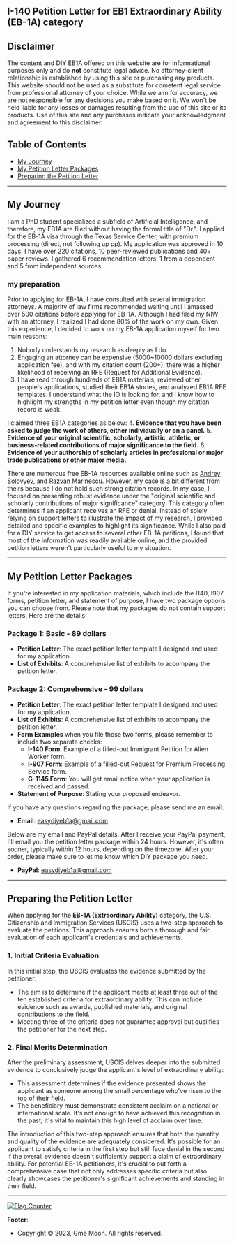 
## I-140 Petition Letter for EB1 Extraordinary Ability (EB-1A) category


## Disclaimer

The content and DIY EB1A offered on this website are for informational purposes only and do **not** constitute legal advice. No attorney-client relationship is established by using this site or purchasing any products. This website should not be used as a substitute for cometent legal service from professional attorney of your choice. While we aim for accuracy, we are not responsible for any decisions you make based on it. We won't be held liable for any losses or damages resulting from the use of this site or its products. Use of this site and any purchases indicate your acknowledgment and agreement to this disclaimer.


## Table of Contents

- [My Journey](#my-journey)
- [My Petition Letter Packages](#my-petition-letter-packages)
- [Preparing the Petition Letter](#preparing-the-petition-letter)

---

## My Journey

I am a PhD student specialized a subfield of Artificial Intelligence, and therefore, my EB1A are filed without having the formal title of "Dr.". I applied for the EB-1A visa through the Texas Service Center, with premium processing (direct, not following up pp). My application was approved in 10 days. I have over 220 citations, 10 peer-reviewed publications and 40+ paper reviews. I gathered 6 recommendation letters: 1 from a dependent and 5 from independent sources. 

### my preparation

Prior to applying for EB-1A, I have consulted with several immigration attorneys. A majority of law firms recommended waiting until I amassed over 500 citations before applying for EB-1A. Although I had filed my NIW with an attorney, I realized I had done 80% of the work on my own. Given this experience, I decided to work on my EB-1A application myself for two main reasons:
1. Nobody understands my research as deeply as I do.
2. Engaging an attorney can be expensive (5000~10000 dollars excluding application fee), and with my citation count (200+), there was a higher likelihood of receiving an RFE (Request for Additional Evidence).
3. I have read through hundreds of EB1A materials, reviewed other people's applications, studied their EB1A stories, and analyzed EB1A RFE templates. I understand what the IO is looking for, and I know how to highlight my strengths in my petition letter even though my citation record is weak.

I claimed three EB1A categories as below:
4. **Evidence that you have been asked to judge the work of others, either individually or on a panel.**
5. **Evidence of your original scientific, scholarly, artistic, athletic, or business-related contributions of major significance to the field.**
6. **Evidence of your authorship of scholarly articles in professional or major trade publications or other major media.**

There are numerous free EB-1A resources available online such as [Andrey Solovyev](https://andreychemist.github.io/story/), and [Razvan Marinescu](https://razvanmarinescu.github.io/green-card-I-140/). However, my case is a bit different from theirs because I do not hold such strong citation records. In my case, I focused on presenting robust evidence under the "original scientific and scholarly contributions of major significance" category. This category often determines if an applicant receives an RFE or denial. Instead of solely relying on support letters to illustrate the impact of my research, I provided detailed and specific examples to highlight its significance. While I also paid for a DIY service to get access to several other EB-1A petitions, I found that most of the information was readily available online, and the provided petition letters weren't particularly useful to my situation.

---

## My Petition Letter Packages

If you're interested in my application materials, which include the I140, I907 forms, petition letter, and statement of purpose, I have two package options you can choose from. Please note that my packages do not contain support letters. Here are the details:

### Package 1: Basic - 89 dollars
- **Petition Letter**: The exact petition letter template I designed and used for my application.
- **List of Exhibits**: A comprehensive list of exhibits to accompany the petition letter.

### Package 2: Comprehensive - 99 dollars
- **Petition Letter**: The exact petition letter template I designed and used for my application.
- **List of Exhibits**: A comprehensive list of exhibits to accompany the petition letter.
- **Form Examples** when you file those two forms, please remember to include two separate checks:
  - **I-140 Form**: Example of a filled-out Immigrant Petition for Alien Worker form.
  - **I-907 Form**: Example of a filled-out Request for Premium Processing Service form.
  - **G-1145 Form**: You will get email notice when your application is received and passed.
- **Statement of Purpose**: Stating your proposed endeavor.


If you have any questions regarding the package, please send me an email. 
- **Email**: easydiyeb1a@gmail.com

Below are my email and PayPal details. After I receive your PayPal payment, I'll email you the petition letter package within 24 hours. However, it's often sooner, typically within 12 hours, depending on the timezone. After your order, please make sure to let me know which DIY package you need.
- **PayPal**: easydiyeb1a@gmail.com

---

## Preparing the Petition Letter

When applying for the **EB-1A (Extraordinary Ability)** category, the U.S. Citizenship and Immigration Services (USCIS) uses a two-step approach to evaluate the petitions. This approach ensures both a thorough and fair evaluation of each applicant's credentials and achievements.


### 1. Initial Criteria Evaluation

In this initial step, the USCIS evaluates the evidence submitted by the petitioner:
- The aim is to determine if the applicant meets at least three out of the ten established criteria for extraordinary ability. This can include evidence such as awards, published materials, and original contributions to the field.
- Meeting three of the criteria does not guarantee approval but qualifies the petitioner for the next step.

### 2. Final Merits Determination

After the preliminary assessment, USCIS delves deeper into the submitted evidence to conclusively judge the applicant's level of extraordinary ability:
- This assessment determines if the evidence presented shows the applicant as someone among the small percentage who've risen to the top of their field.
- The beneficiary must demonstrate consistent acclaim on a national or international scale. It's not enough to have achieved this recognition in the past; it's vital to maintain this high level of acclaim over time.

The introduction of this two-step approach ensures that both the quantity and quality of the evidence are adequately considered. It's possible for an applicant to satisfy criteria in the first step but still face denial in the second if the overall evidence doesn't sufficiently support a claim of extraordinary ability. For potential EB-1A petitioners, it's crucial to put forth a comprehensive case that not only addresses specific criteria but also clearly showcases the petitioner's significant achievements and standing in their field.

---

<a href="https://info.flagcounter.com/FbQO"><img src="https://s11.flagcounter.com/count2/FbQO/bg_FFFFFF/txt_000000/border_CCCCCC/columns_4/maxflags_12/viewers_0/labels_1/pageviews_1/flags_0/percent_1/" alt="Flag Counter" border="0"></a>

**Footer**: 
- Copyright © 2023, Gme Moon. All rights reserved.
